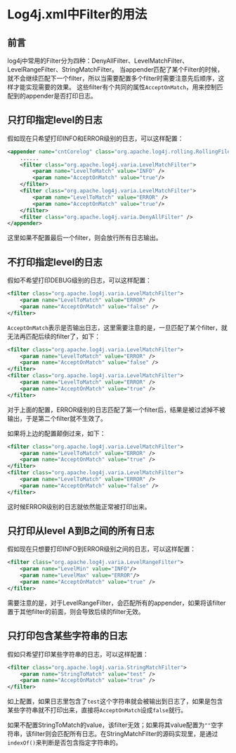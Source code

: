 # Log4j.xml中Filter的用法

## 前言

log4j中常用的Filter分为四种：DenyAllFilter、LevelMatchFilter、LevelRangeFilter、StringMatchFilter。
当appender匹配了某个Filter的时候，就不会继续匹配下一个filter，所以当需要配置多个filter时需要注意先后顺序，这样才能实现需要的效果。
这些filter有个共同的属性`AcceptOnMatch`，用来控制匹配到的appender是否打印日志。
<!--more-->

## 只打印指定level的日志

假如现在只希望打印INFO和ERROR级别的日志，可以这样配置：
```xml
<appender name="cntCorelog" class="org.apache.log4j.rolling.RollingFileAppender">
	......
	<filter class="org.apache.log4j.varia.LevelMatchFilter">
		<param name="LevelToMatch" value="INFO" />
		<param name="AcceptOnMatch" value="true"/>
	</filter>
	<filter class="org.apache.log4j.varia.LevelMatchFilter">
		<param name="LevelToMatch" value="ERROR" />
		<param name="AcceptOnMatch" value="true"/>
	</filter>
	<filter class="org.apache.log4j.varia.DenyAllFilter" />
</appender>
```
这里如果不配置最后一个filter，则会放行所有日志输出。

## 不打印指定level的日志

假如不希望打印DEBUG级别的日志，可以这样配置：
```xml
<filter class="org.apache.log4j.varia.LevelMatchFilter">
	<param name="LevelToMatch" value="ERROR" />
	<param name="AcceptOnMatch" value="false" />
</filter>
```

`AcceptOnMatch`表示是否输出日志，这里需要注意的是，一旦匹配了某个filter，就无法再匹配后续的filter了，如下：
```xml
<filter class="org.apache.log4j.varia.LevelMatchFilter">
	<param name="LevelToMatch" value="ERROR" />
	<param name="AcceptOnMatch" value="false" />
</filter>
<filter class="org.apache.log4j.varia.LevelMatchFilter">
	<param name="LevelToMatch" value="ERROR" />
	<param name="AcceptOnMatch" value="true" />
</filter>
```
对于上面的配置，ERROR级别的日志匹配了第一个filter后，结果是被过滤掉不被输出，于是第二个filter就不生效了。

如果将上边的配置颠倒过来，如下：
```xml
<filter class="org.apache.log4j.varia.LevelMatchFilter">
	<param name="LevelToMatch" value="ERROR" />
	<param name="AcceptOnMatch" value="true" />
</filter>
<filter class="org.apache.log4j.varia.LevelMatchFilter">
	<param name="LevelToMatch" value="ERROR" />
	<param name="AcceptOnMatch" value="false" />
</filter>
```
这时候ERROR级别的日志就依然能正常被打印出来。

## 只打印从level A到B之间的所有日志

假如现在只想要打印INFO到ERROR级别之间的日志，可以这样配置：
```xml
<filter class="org.apache.log4j.varia.LevelRangeFilter">
	<param name="LevelMin" value="INFO"/>
	<param name="LevelMax" value="ERROR"/>
	<param name="AcceptOnMatch" value="true" />
</filter>
```
需要注意的是，对于LevelRangeFilter，会匹配所有的appender，如果将该filter置于其他filter的前面，则会导致后续的filter无效。

## 只打印包含某些字符串的日志

假如只希望打印某些字符串的日志，可以这样配置：
```xml
<filter class="org.apache.log4j.varia.StringMatchFilter">
	<param name="StringToMatch" value="test" />
	<param name="AcceptOnMatch" value="true" />
</filter>
```

如上配置，如果日志里包含了`test`这个字符串就会被输出到日志了，如果是包含某些字符串就不打印出来，直接将`AcceptOnMatch`设成`false`就行。

如果不配置StringToMatch的value，该filter无效；如果将其value配置为`""`空字符串，该filter则会匹配所有日志。在StringMatchFilter的源码实现里，是通过`indexOf()`来判断是否包含指定字符串的。
